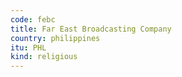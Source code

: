 ```yaml
---
code: febc
title: Far East Broadcasting Company
country: philippines
itu: PHL
kind: religious
---
```

